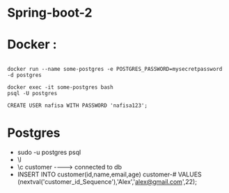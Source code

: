 # Spring-boot-2

# Docker :

```

docker run --name some-postgres -e POSTGRES_PASSWORD=mysecretpassword -d postgres

docker exec -it some-postgres bash
psql -U postgres

CREATE USER nafisa WITH PASSWORD 'nafisa123';
```
# Postgres 
- sudo -u postgres psql
- \l
- \c customer ----> connected to db
- INSERT INTO customer(id,name,email,age)
customer-# VALUES (nextval('customer_id_Sequence'),'Alex','alex@gmail.com',22);
